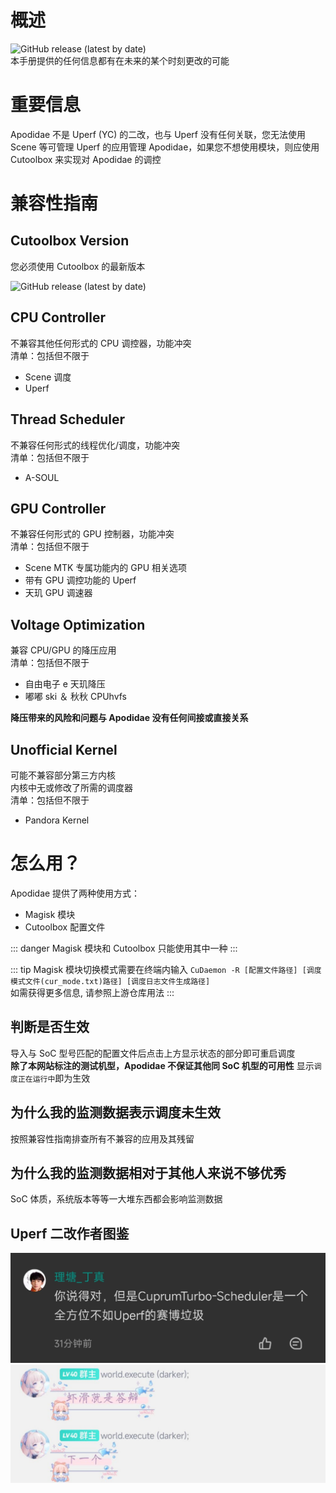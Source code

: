 # 概述 
![GitHub release (latest by date)](https://img.shields.io/github/v/release/naranyinyun/Apodidae?color=%23773bf9&label=Apodidae&style=flat-square)   
本手册提供的任何信息都有在未来的某个时刻更改的可能  

# 重要信息
Apodidae 不是 Uperf (YC) 的二改，也与 Uperf 没有任何关联，您无法使用 Scene 等可管理 Uperf 的应用管理 Apodidae，如果您不想使用模块，则应使用 Cutoolbox 来实现对 Apodidae 的调控

# 兼容性指南
## Cutoolbox Version
您必须使用 Cutoolbox 的最新版本

![GitHub release (latest by date)](https://img.shields.io/github/v/release/chenzyyzd/CuprumTurbo-Scheduler?color=%23773bf9&label=Cutoolbox&style=flat-square)
## CPU Controller 
不兼容其他任何形式的 CPU 调控器，功能冲突   
清单：包括但不限于    
- Scene 调度
- Uperf


## Thread Scheduler
不兼容任何形式的线程优化/调度，功能冲突  
清单：包括但不限于
- A-SOUL


## GPU Controller
不兼容任何形式的 GPU 控制器，功能冲突     
清单：包括但不限于  
- Scene MTK 专属功能内的 GPU 相关选项
- 带有 GPU 调控功能的 Uperf
- 天玑 GPU 调速器


## Voltage Optimization
兼容 CPU/GPU 的降压应用    
清单：包括但不限于  
- 自由电子 e 天玑降压
- 嘟嘟 ski ＆ 秋秋 CPUhvfs

**降压带来的风险和问题与 Apodidae 没有任何间接或直接关系**


## Unofficial Kernel
可能不兼容部分第三方内核   
内核中无或修改了所需的调度器  
清单：包括但不限于
- Pandora Kernel



# 怎么用？
Apodidae 提供了两种使用方式：
- Magisk 模块
- Cutoolbox 配置文件

::: danger
Magisk 模块和 Cutoolbox 只能使用其中一种
:::

::: tip
Magisk 模块切换模式需要在终端内输入 `CuDaemon -R [配置文件路径] [调度模式文件(cur_mode.txt)路径] [调度日志文件生成路径]`  
如需获得更多信息, 请参照上游仓库用法
:::


## 判断是否生效
导入与 SoC 型号匹配的配置文件后点击上方显示状态的部分即可重启调度  
**除了本网站标注的测试机型，Apodidae 不保证其他同 SoC 机型的可用性**
显示`调度正在运行中`即为生效

## 为什么我的监测数据表示调度未生效
按照兼容性指南排查所有不兼容的应用及其残留

## 为什么我的监测数据相对于其他人来说不够优秀
SoC 体质，系统版本等等一大堆东西都会影响监测数据  

## Uperf 二改作者图鉴
![This is DJ](/uperf.jpg)  
![This is OP](/OP.jpg)

<style lang="scss">
::-webkit-scrollbar {
  width: 0 !important;
}
::-webkit-scrollbar {
  width: 0 !important;height: 0;
}
</style>

